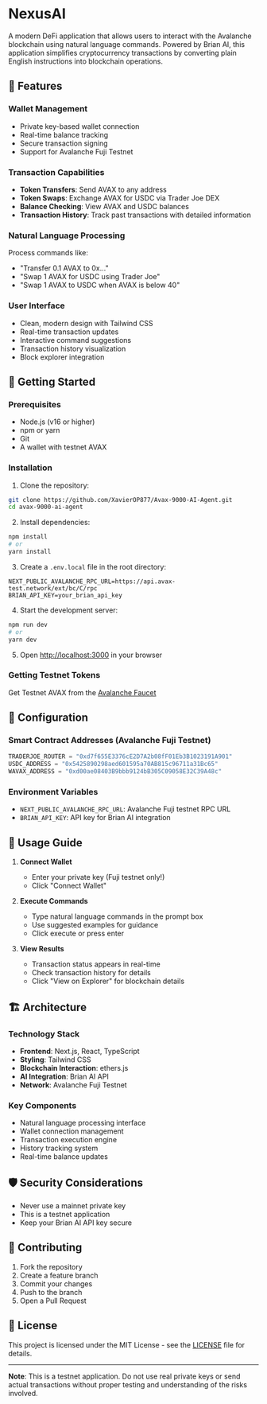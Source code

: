 # NexusAI

A modern DeFi application that allows users to interact with the Avalanche blockchain using natural language commands. Powered by Brian AI, this application simplifies cryptocurrency transactions by converting plain English instructions into blockchain operations.

## 🌟 Features

### Wallet Management
- Private key-based wallet connection
- Real-time balance tracking
- Secure transaction signing
- Support for Avalanche Fuji Testnet

### Transaction Capabilities
- **Token Transfers**: Send AVAX to any address
- **Token Swaps**: Exchange AVAX for USDC via Trader Joe DEX
- **Balance Checking**: View AVAX and USDC balances
- **Transaction History**: Track past transactions with detailed information

### Natural Language Processing
Process commands like:
- "Transfer 0.1 AVAX to 0x..."
- "Swap 1 AVAX for USDC using Trader Joe"
- "Swap 1 AVAX to USDC when AVAX is below 40"

### User Interface
- Clean, modern design with Tailwind CSS
- Real-time transaction updates
- Interactive command suggestions
- Transaction history visualization
- Block explorer integration

## 🚀 Getting Started

### Prerequisites
- Node.js (v16 or higher)
- npm or yarn
- Git
- A wallet with testnet AVAX

### Installation

1. Clone the repository:
```bash
git clone https://github.com/XavierOP877/Avax-9000-AI-Agent.git
cd avax-9000-ai-agent
```

2. Install dependencies:
```bash
npm install
# or
yarn install
```

3. Create a `.env.local` file in the root directory:
```env
NEXT_PUBLIC_AVALANCHE_RPC_URL=https://api.avax-test.network/ext/bc/C/rpc
BRIAN_API_KEY=your_brian_api_key
```

4. Start the development server:
```bash
npm run dev
# or
yarn dev
```

5. Open [http://localhost:3000](http://localhost:3000) in your browser

### Getting Testnet Tokens

Get Testnet AVAX from the [Avalanche Faucet](https://faucet.avax.network/)

## 🔧 Configuration

### Smart Contract Addresses (Avalanche Fuji Testnet)
```typescript
TRADERJOE_ROUTER = "0xd7f655E3376cE2D7A2b08fF01Eb3B1023191A901"
USDC_ADDRESS = "0x5425890298aed601595a70AB815c96711a31Bc65"
WAVAX_ADDRESS = "0xd00ae08403B9bbb9124bB305C09058E32C39A48c"
```

### Environment Variables
- `NEXT_PUBLIC_AVALANCHE_RPC_URL`: Avalanche Fuji testnet RPC URL
- `BRIAN_API_KEY`: API key for Brian AI integration

## 📖 Usage Guide

1. **Connect Wallet**
   - Enter your private key (Fuji testnet only!)
   - Click "Connect Wallet"

2. **Execute Commands**
   - Type natural language commands in the prompt box
   - Use suggested examples for guidance
   - Click execute or press enter

3. **View Results**
   - Transaction status appears in real-time
   - Check transaction history for details
   - Click "View on Explorer" for blockchain details

## 🏗️ Architecture

### Technology Stack
- **Frontend**: Next.js, React, TypeScript
- **Styling**: Tailwind CSS
- **Blockchain Interaction**: ethers.js
- **AI Integration**: Brian AI API
- **Network**: Avalanche Fuji Testnet

### Key Components
- Natural language processing interface
- Wallet connection management
- Transaction execution engine
- History tracking system
- Real-time balance updates

## 🛡️ Security Considerations

- Never use a mainnet private key
- This is a testnet application
- Keep your Brian AI API key secure

## 🤝 Contributing

1. Fork the repository
2. Create a feature branch
3. Commit your changes
4. Push to the branch
5. Open a Pull Request

## 📝 License

This project is licensed under the MIT License - see the [LICENSE](LICENSE) file for details.

---

**Note**: This is a testnet application. Do not use real private keys or send actual transactions without proper testing and understanding of the risks involved.